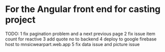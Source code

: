 # For the Angular front end for casting project

TODO:  1 fix pagination problem and a next previous page 
       2 fix issue item count for reactive
       3 add quote no  to backend 
       4 deploy to google firebase host to  mnsicwearpart.web.app
       5 fix data issue and picture issue 


